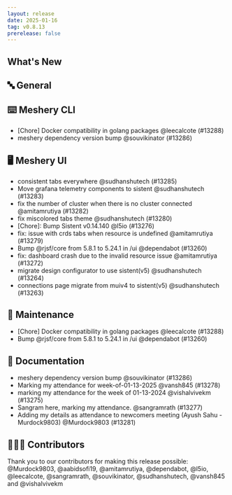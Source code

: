 ```yaml
---
layout: release
date: 2025-01-16
tag: v0.8.13
prerelease: false
---
```


## What's New
## 🔤 General
## ⌨️ Meshery CLI

- \[Chore\] Docker compatibility in golang packages @leecalcote (#13288)
- meshery dependency version bump @souvikinator (#13286)

## 🖥 Meshery UI

- consistent tabs everywhere @sudhanshutech (#13285)
- Move grafana telemetry components to sistent @sudhanshutech (#13283)
- fix the number of cluster when there is no cluster connected @amitamrutiya (#13282)
- fix miscolored tabs theme  @sudhanshutech (#13280)
- \[Chore\]: Bump Sistent v0.14.140 @l5io (#13276)
- fix: issue with crds tabs when resource is undefined @amitamrutiya (#13279)
- Bump @rjsf/core from 5.8.1 to 5.24.1 in /ui @dependabot (#13260)
- fix: dashboard crash due to the invalid resource issue @amitamrutiya (#13272)
- migrate design configurator to use sistent(v5) @sudhanshutech (#13264)
-  connections page migrate from muiv4 to sistent(v5) @sudhanshutech (#13263)

## 🧰 Maintenance

- \[Chore\] Docker compatibility in golang packages @leecalcote (#13288)
- Bump @rjsf/core from 5.8.1 to 5.24.1 in /ui @dependabot (#13260)

## 📖 Documentation

- meshery dependency version bump @souvikinator (#13286)
- Marking my attendance for week-of-01-13-2025 @vansh845 (#13278)
- marking my attendance for the week of 01-13-2024 @vishalvivekm (#13275)
- Sangram here, marking my attendance.  @sangramrath (#13277)
- Adding my details as attendance to newcomers meeting (Ayush Sahu - Murdock9803) @Murdock9803 (#13281)

## 👨🏽‍💻 Contributors

Thank you to our contributors for making this release possible:
@Murdock9803, @aabidsofi19, @amitamrutiya, @dependabot, @l5io, @leecalcote, @sangramrath, @souvikinator, @sudhanshutech, @vansh845 and @vishalvivekm

